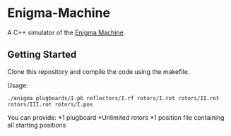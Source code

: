 # Enigma-Machine
A C++ simulator of the [Enigma Machine](https://en.wikipedia.org/wiki/Enigma_machine)

## Getting Started 
Clone this repository and compile the code using the makefile. 

Usage:

```
./enigma plugboards/I.pb reflectors/I.rf rotors/I.rot rotors/II.rot rotors/III.rot rotors/I.pos
```

You can provide:
*1 plugboard 
*Unlimited rotors 
*1 position file containing all starting positions
